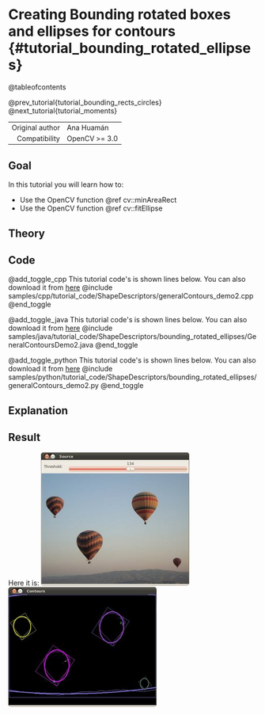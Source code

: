 Creating Bounding rotated boxes and ellipses for contours {#tutorial_bounding_rotated_ellipses}
=========================================================

@tableofcontents

@prev_tutorial{tutorial_bounding_rects_circles}
@next_tutorial{tutorial_moments}

|    |    |
| -: | :- |
| Original author | Ana Huamán |
| Compatibility | OpenCV >= 3.0 |

Goal
----

In this tutorial you will learn how to:

-   Use the OpenCV function @ref cv::minAreaRect
-   Use the OpenCV function @ref cv::fitEllipse

Theory
------

Code
----

@add_toggle_cpp
This tutorial code's is shown lines below. You can also download it from
[here](https://github.com/opencv/opencv/tree/4.x/samples/cpp/tutorial_code/ShapeDescriptors/generalContours_demo2.cpp)
@include samples/cpp/tutorial_code/ShapeDescriptors/generalContours_demo2.cpp
@end_toggle

@add_toggle_java
This tutorial code's is shown lines below. You can also download it from
[here](https://github.com/opencv/opencv/tree/4.x/samples/java/tutorial_code/ShapeDescriptors/bounding_rotated_ellipses/GeneralContoursDemo2.java)
@include samples/java/tutorial_code/ShapeDescriptors/bounding_rotated_ellipses/GeneralContoursDemo2.java
@end_toggle

@add_toggle_python
This tutorial code's is shown lines below. You can also download it from
[here](https://github.com/opencv/opencv/tree/4.x/samples/python/tutorial_code/ShapeDescriptors/bounding_rotated_ellipses/generalContours_demo2.py)
@include samples/python/tutorial_code/ShapeDescriptors/bounding_rotated_ellipses/generalContours_demo2.py
@end_toggle

Explanation
-----------

Result
------

Here it is:
![](images/Bounding_Rotated_Ellipses_Source_Image.jpg)
![](images/Bounding_Rotated_Ellipses_Result.jpg)
